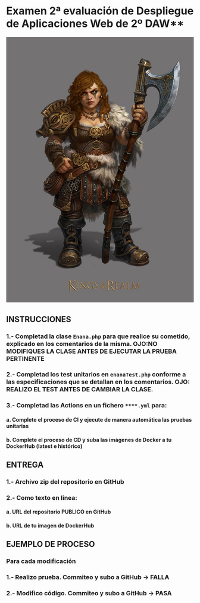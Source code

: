 # Examen 2ª evaluación de Despliegue de Aplicaciones Web de 2º DAW**

![This is an image](/enana.jpg)

## INSTRUCCIONES
### 1.- Completad la clase `Enana.php` para que realice su cometido, explicado en los comentarios de la misma. OJO:NO MODIFIQUES LA CLASE ANTES DE EJECUTAR LA PRUEBA PERTINENTE
### 2.- Completad los test unitarios en `enanaTest.php` conforme a las especificaciones que se detallan en los comentarios. OJO: REALIZO EL TEST ANTES DE CAMBIAR LA CLASE.
### 3.- Completad las Actions en un fichero `****.yml` para:
####    a. Complete el proceso de CI y ejecute de manera automática las pruebas unitarias
####    b. Complete el proceso de CD y suba las imágenes de Docker a tu DockerHub (latest e histórico)

## ENTREGA
### 1.- Archivo **zip** del repositorio en GitHub
### 2.- Como texto en linea:
####    a. **URL** del repositorio **PUBLICO** en GitHub
####    b. **URL** de tu imagen de DockerHub

## EJEMPLO DE PROCESO
### Para cada modificación
### 1.- Realizo prueba. Commiteo y subo a GitHub -> FALLA
### 2.- Modifico código. Commiteo y subo a GitHub -> PASA